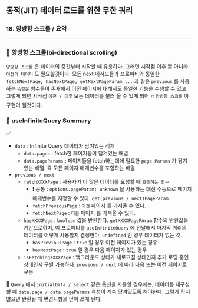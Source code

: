 ## 동적(JIT) 데이터 로드를 위한 무한 쿼리
### 18. 양방향 스크롤 / 요약
---------------------------------------------

### 📌 양방향 스크롤(bi-directional scrolling)

`양방향 스크롤` 은 데이터의 중간부터 시작할 때 유용하다.
그러면 시작점 이후 뿐 아니라 `이전의 데이터` 도 필요할것이다.
모든 next 메서드들과 프로퍼티와 동일한 `fetchNextPage, hasNextPage, getNextPageParam ...` 과 같은 `previous` 를 사용하는 `똑같은` 함수들이 존재해서 이전 페이지에 대해서도 동일한 기능을 수행할 수 있고 그렇게 되면 시작점 `이전 / 이후` 모든 데이터를 불러 올 수 있게 되어 ⭐️ `양방향 스크롤` 이 구현이 될것이다.

### 📌 useInfiniteQuery Summary 

✅ 

- `data` : Infinite Query 데이터가 담겨있는 객체
  - `data.pages` : fetch한 페이지들이 담겨있는 배열
  - `data.pageParams` : 페이지들을 fetch하는데에 필요한 `page Params` 가 담겨있는 배열. 즉 모든 페이지 매개변수를 포함하는 배열
- `previous / next` 
  - `fetchXXXXPage` : 사용자가 더 많은 데이터를 요청할 때 `호출하는 함수`
    - ❗️ 공통 : `options.pageParam: unknown` 을 사용하는 대신 수동으로 페이지 매개변수를 지정할 수 있다. `get(previous / next)PageParam`
    - `fetchPreviousPage` : `이전` 페이지 를 가져올 수 있다. 
    - `fetchNextPage` : `다음` 페이지 를 가져올 수 있다.
  - `hasXXXXPage` : `boolean` 값을 반환한다. `getXXXXPagePAram` 함수의 반환값을 기반으로하며, 이 프로퍼티를 `useInfiniteQuery` 에 전달해서 마지막 쿼리의 데이터를 어떻게 사용할지 결정한다. `undefined` 인 경우 데이터가 없는 것.
    - `hasPreviousPage` : `true` 일 경우 이전 페이지가 있는 경우
    - `hasNextPage` : `true` 일 경우 다음 페이지가 있는 경우
  - `isFetchingXXXXPage` : 백그라운드 상태가 새로고침 상태인지 추가 로딩 중인 상태인지 구별 가능하다. `previous / next` 에 따라 다음 또는 이전 페이지로 구분
  
> 
📌 `Query` 에서 `initialData / select` 같은 옵션을 사용할 경우에는, 데이터를 재구성 할 때 `data.page / data.pageParams` 속성이 계속 담겨있도록 해야한다. 그렇게 하지 않으면 반환될 때 변경사항을 덮어 쓰게 된다.

